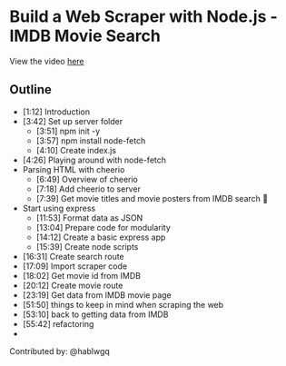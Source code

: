 # Build a Web Scraper with Node.js - IMDB Movie Search

View the video [here](https://www.youtube.com/watch?v=U0btOGPwrIY)

## Outline

- [1:12] Introduction
- [3:42] Set up server folder
  - [3:51] npm init -y
  - [3:57] npm install node-fetch
  - [4:10] Create index.js
- [4:26] Playing around with node-fetch
- Parsing HTML with cheerio
  - [6:49] Overview of cheerio
  - [7:18] Add cheerio to server
  - [7:39] Get movie titles and movie posters from IMDB search :tada:
- Start using express
  - [11:53] Format data as JSON
  - [13:04] Prepare code for modularity
  - [14:12] Create a basic express app
  - [15:39] Create node scripts
- [16:31] Create search route
- [17:09] Import scraper code
- [18:02] Get movie id from IMDB
- [20:12] Create movie route
- [23:19] Get data from IMDB movie page
- [51:50] things to keep in mind when scraping the web
- [53:10] back to getting data from IMDB
- [55:42] refactoring
- 

Contributed by: @hablwgq

